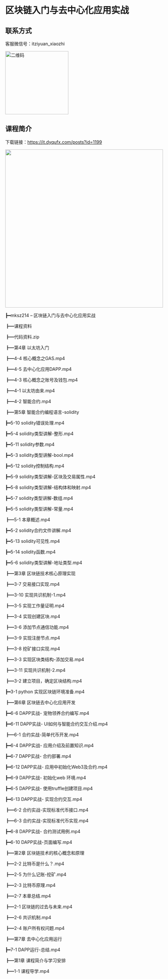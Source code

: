 # 区块链入门与去中心化应用实战

## 联系方式

客服微信号：itziyuan_xiaozhi

<img src="https://ziyuanyun.oss-cn-guangzhou.aliyuncs.com/common/20240614073449/666b82192834a.jpg" width="200" height="200" alt="二维码">

## 课程简介

下载链接：https://it.dyqufx.com/posts?id=1199

<img src="https://ziyuanyun.oss-cn-guangzhou.aliyuncs.com/yun/20240515153636/664466048dbe6.jpg" width="500" alt="">

  ┣━mksz214 &#8211; 区块链入门与去中心化应用实战

 ┣━课程资料

 ┣━代码资料.zip

 ┣━第4章 以太坊入门

 ┣━4-4 核心概念之GAS.mp4

 ┣━4-5 去中心化应用DAPP.mp4

 ┣━4-3 核心概念之账号及钱包.mp4

 ┣━4-1 以太坊由来.mp4

 ┣━4-2 智能合约.mp4

 ┣━第5章 智能合约编程语言-solidity

 ┣━5-10 solidity错误处理.mp4

 ┣━5-4 solidity类型讲解-整形.mp4

 ┣━5-11 solidity参数.mp4

 ┣━5-3 solidity类型讲解-bool.mp4

 ┣━5-12 solidity控制结构.mp4

 ┣━5-9 solidity类型讲解-区块及交易属性.mp4

 ┣━5-8 solidity类型讲解-结构体和映射.mp4

 ┣━5-7 solidity类型讲解-数组.mp4

 ┣━5-5 solidity类型讲解-常量.mp4

 ┣━5-1 本章概述.mp4

 ┣━5-2 solidity合约文件讲解.mp4

 ┣━5-13 solidity可见性.mp4

 ┣━5-14 solidity函数.mp4

 ┣━5-6 solidity类型讲解-地址类型.mp4

 ┣━第3章 区块链技术核心原理实现

 ┣━3-7 交易接口实现.mp4

 ┣━3-10 实现共识机制-1.mp4

 ┣━3-5 实现工作量证明.mp4

 ┣━3-4 实现创建区块.mp4

 ┣━3-6 添加节点通信功能.mp4

 ┣━3-9 实现注册节点.mp4

 ┣━3-8 挖矿接口实现.mp4

 ┣━3-3 实现区块类结构-添加交易.mp4

 ┣━3-11 实现共识机制-2.mp4

 ┣━3-2 建立项目，确定区块结构.mp4

 ┣━3-1 python 实现区块链环境准备.mp4

 ┣━第6章 区块链去中心化应用开发

 ┣━6-6 DAPP实战- 宠物领养合约编写.mp4

 ┣━6-11 DAPP实战- UI如何与智能合约交互介绍.mp4

 ┣━6-1 合约实战-简单代币开发.mp4

 ┣━6-4 DAPP实战- 应用介绍及前置知识.mp4

 ┣━6-7 DAPP实战- 合约部署.mp4

 ┣━6-12 DAPP实战- 应用中初始化Web3及合约.mp4

 ┣━6-9 DAPP实战- 初始化web 环境.mp4

 ┣━6-5 DAPP实战- 使用truffle创建项目.mp4

 ┣━6-13 DAPP实战- 实现合约交互.mp4

 ┣━6-2 合约实战-实现标准代币接口.mp4

 ┣━6-3 合约实战-实现标准代币实现.mp4

 ┣━6-8 DAPP实战- 合约测试用例.mp4

 ┣━6-10 DAPP实战-页面编写.mp4

 ┣━第2章 区块链技术的核心概念和原理

 ┣━2-2 比特币是什么？.mp4

 ┣━2-5 为什么记账-挖矿.mp4

 ┣━2-3 比特币原理.mp4

 ┣━2-7 本章总结.mp4

 ┣━2-1 区块链的过去与未来.mp4

 ┣━2-6 共识机制.mp4

 ┣━2-4 账户所有权问题.mp4

 ┣━第7章 去中心化应用运行

 ┣━7-1 DAPP运行-总结.mp4

 ┣━第1章 课程简介与学习安排

 ┣━1-1 课程导学.mp4

  
